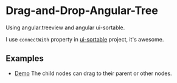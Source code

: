 # Drag-and-Drop-Angular-Tree
Using angular.treeview and angular ui-sortable.

I use `connectWith` property in [ui-sortable](ttps://github.com/angular-ui/ui-sortable/blob/master/README.md#examples) project, it's awesome.

## Examples
- [Demo](http://codepen.io/Yizhu/pen/EPLxEW)
The child nodes can drag to their parent or other nodes.
